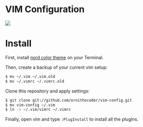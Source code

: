 # VIM Configuration

![](https://user-images.githubusercontent.com/19753339/28611556-6d82891c-71ec-11e7-91d0-5372b98b7e0f.png)

# Install

First, install [nord color theme](https://github.com/arcticicestudio/nord-terminal-app) on your Terminal.

Then, create a backup of your current vim setup:

```bash
$ mv ~/.vim ~/.vim.old
$ mv ~/.vimrc ~/.vimrc.old
```

Clone this repository and apply settings:

```bash
$ git clone git://github.com/ornithocoder/vim-config.git
$ mv vim-config ~/.vim
$ ln -s ~/.vim/vimrc ~/.vimrc
```

Finally, open vim and type ``:PlugInstall`` to install all the plugins.
